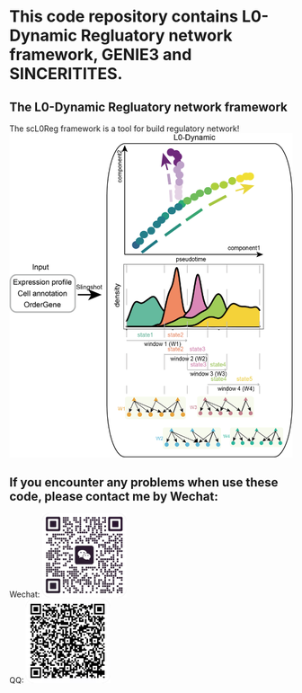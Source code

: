 # This code repository contains L0-Dynamic Regluatory network framework, GENIE3 and SINCERITITES.
## The L0-Dynamic Regluatory network framework
The scL0Reg framework is a tool for build regulatory network!
![image](https://github.com/mengxu98/scGRN-L0/blob/master/workflow/DynamicGRNPipe_pipeline.png)

## If you encounter any problems when use these code, please contact me by Wechat: 
Wechat: <img src="https://github.com/mengxu98/scGRN-L0/blob/master/contact/Wechat.jpg" width="150" height="150" alt="Wechat"/><br/> QQ: <img src="https://github.com/mengxu98/scGRN-L0/blob/master/contact/QQ.PNG" width="150" height="150" alt="QQ"/><br/>

